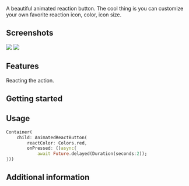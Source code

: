 <!--
This README describes the package. If you publish this package to pub.dev,
this README's contents appear on the landing page for your package.

For information about how to write a good package README, see the guide for
[writing package pages](https://dart.dev/guides/libraries/writing-package-pages).

For general information about developing packages, see the Dart guide for
[creating packages](https://dart.dev/guides/libraries/create-library-packages)
and the Flutter guide for
[developing packages and plugins](https://flutter.dev/developing-packages).
-->

A beautiful animated reaction button. The cool thing is you can customize your own favorite reaction icon, color, icon size.

## Screenshots

<img src="https://github.com/emantggw/animated_react_button/assets/screenshots/favorite_heart.gif" />

<img src="https://github.com/emantggw/animated_react_button/assets/screenshots/favorite_heart_real_example.gif" />

## Features

Reacting the action.

## Getting started

## Usage

```dart
Container(
    child: AnimatedReactButton(
        reactColor: Colors.red,
        onPressed: ()async{
            await Future.delayed(Duration(seconds:2));
}))
```

## Additional information
